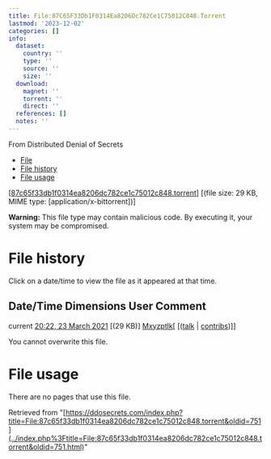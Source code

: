 ```yaml
---
title: File:87C65F33Db1F0314Ea8206Dc782Ce1C75012C848.Torrent
lastmod: '2023-12-02'
categories: []
info:
  dataset:
    country: ''
    type: ''
    source: ''
    size: ''
  download:
    magnet: ''
    torrent: ''
    direct: ''
  references: []
  notes: ''
---
```




From Distributed Denial of Secrets

- [File](./File:87c65f33db1f0314ea8206dc782ce1c75012c848.torrent.html#file)
- [File
history](./File:87c65f33db1f0314ea8206dc782ce1c75012c848.torrent.html#filehistory)
- [File
usage](./File:87c65f33db1f0314ea8206dc782ce1c75012c848.torrent.html#filelinks)

[[87c65f33db1f0314ea8206dc782ce1c75012c848.torrent](../images/2/28/87c65f33db1f0314ea8206dc782ce1c75012c848.torrent "87c65f33db1f0314ea8206dc782ce1c75012c848.torrent")]
‎[(file size: 29 KB, MIME type:
[application/x-bittorrent])]

**Warning:** This file type may contain malicious code. By executing it,
your system may be compromised.

# File history

Click on a date/time to view the file as it appeared at that time.

Date/Time Dimensions User Comment
---
current [20:22, 23 March 2021](../images/2/28/87c65f33db1f0314ea8206dc782ce1c75012c848.torrent) [(29 KB)] [Mxyzptlk](../index.php%3Ftitle=User:Mxyzptlk&action=edit&redlink=1.html "User:Mxyzptlk (page does not exist)")[ [([talk](../index.php%3Ftitle=User_talk:Mxyzptlk&action=edit&redlink=1.html "User talk:Mxyzptlk (page does not exist)") | [contribs](./Special:Contributions/Mxyzptlk.html "Special:Contributions/Mxyzptlk"))]]

You cannot overwrite this file.

# File usage

There are no pages that use this file.

Retrieved from
"[https://ddosecrets.com/index.php?title=File:87c65f33db1f0314ea8206dc782ce1c75012c848.torrent&oldid=751](../index.php%3Ftitle=File:87c65f33db1f0314ea8206dc782ce1c75012c848.torrent&oldid=751.html)"

